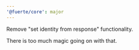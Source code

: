 ```yaml
---
'@fuerte/core': major
---
```


Remove "set identity from response" functionality.

There is too much magic going on with that.
